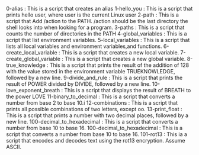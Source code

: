 0-alias : This is a script that creates an alias
1-hello_you : This is a script that prints hello user, where user is the current Linux user
2-path : This is a script that Add /action to the PATH. /action should be the last directory the shell looks into when looking for a program.
3-paths : This is a script that counts the number of directories in the PATH
4-global_variables : This is a script that list environment variables.
5-local_variables : This is a script that lists all local variables and environment variables,and functions.
6-create_local_variable : This is a script that creates a new local variable.
7-create_global_variable : This is a script that creates a new global variable.
8-true_knowledge : This is a script  that prints the result of the addition of 128 with the value stored in the environment variable TRUEKNOWLEDGE, followed by a new line.
9-divide_and_rule : This is a script that prints the result of POWER divided by DIVIDE, followed by a new line.
10-love_exponent_breath : This is a script that displays the result of BREATH to the power LOVE
11-binary_to_decimal : This is a script that converts a number from base 2 to base 10.i
12-combinations : This is a script that prints all possible combinations of two letters, except oo.
13-print_float : This is a script  that prints a number with two decimal places, followed by a new line.
100-decimal_to_hexadecimal : This is a script that converts a number from base 10 to base 16.
100-decimal_to_hexadecimal : This is a script that converts a number from base 10 to base 16.
101-rot13 : This ia a script that encodes and decodes text using the rot13 encryption. Assume ASCII.
